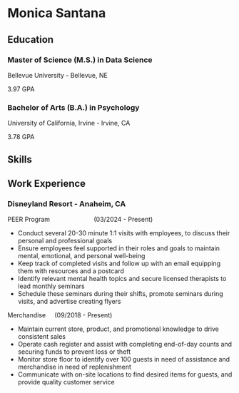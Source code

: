 # Monica Santana
## Education
                                                        	                                       
### Master of Science (M.S.) in Data Science

Bellevue University - Bellevue, NE

3.97 GPA
                                                                  	                                
### Bachelor of Arts (B.A.) in Psychology

University of California, Irvine - Irvine, CA

3.78 GPA

## Skills


## Work Experience

### Disneyland Resort - Anaheim, CA
PEER Program &nbsp; &nbsp; &nbsp; &nbsp; &nbsp; &nbsp; &nbsp; &nbsp; &nbsp; &nbsp; &nbsp; &nbsp; (03/2024 - Present)
* Conduct several 20-30 minute 1:1 visits with employees, to discuss their personal and professional goals 
* Ensure employees feel supported in their roles and goals to maintain mental, emotional, and personal well-being
* Keep track of completed visits and follow up with an email equipping them with resources and a postcard 
*	Identify relevant mental health topics and secure licensed therapists to lead monthly seminars
* Schedule these seminars during their shifts, promote seminars during visits, and advertise creating flyers

Merchandise &nbsp; &nbsp; (09/2018 - Present)
*	Maintain current store, product, and promotional knowledge to drive consistent sales
*	Operate cash register and assist with completing end-of-day counts and securing funds to prevent loss or theft
*	Monitor store floor to identify over 100 guests in need of assistance and merchandise in need of replenishment
*	Communicate with on-site locations to find desired items for guests, and provide quality customer service




